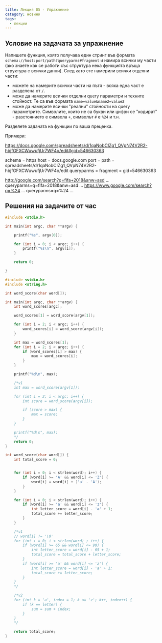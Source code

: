 ```yaml
---
title: Лекция 05 - Упражнение
category: новини
tags:
  - лекции
---
```


## Условие на задачата за упражнение

Напишете функция, която получава един стринг във формата `schema://host:port/path?queryparms#fragment` и намира всички му части (ако знаете
как се работи със структура нека функцията връща структура с всички данни).
След като сте намерили всички отделни части:
  - можете на намерите всички части на пътя - всяка една част е разделена от `/`.
  - може да намерите всички отделни query параметри и техните стойност. Те са във формата `name=value&name2=value2`
  - може да намерите всички "реални" стойности на query параметрите. Символите, които не са букви или цифри се "кодират" - разстоянието е
  символа `+`, символът `#` е `%24` и т.н.

Разделете задачата на функции по ваша преценка.

Примери:

https://docs.google.com/spreadsheets/d/1qaNobCIZg1_QVpN74V2R2-hbjfGFXCWuwufjUr7WF4o/edit#gid=546630363

schema = https
host = docs.google.com
port =
path = spreadsheets/d/1qaNobCIZg1_QVpN74V2R2-hbjfGFXCWuwufjUr7WF4o/edit
queryparms =
fragment = gid=546630363

http://google.com/search?q=fifa+2018&anw=asd
...
queryparms=q=fifa+2018&anw=asd
...
https://www.google.com/search?q=%24
...
queryparms=q=%24
...

## Решения на задачите от час

```c
#include <stdio.h>

int main(int argc, char **argv) {

    printf("%s", argv[0]);

    for (int i = 0; i < argc; i++) {
        printf("%s\n", argv[i]);
    }

    return 0;

}
```

```c
#include <stdio.h>
#include <string.h>

int word_score(char word[]);

int main(int argc, char **argv) {
    int word_scores[argc];

    word_scores[1] = word_score(argv[1]);

    for (int i = 2; i < argc; i++) {
        word_scores[i] = word_score(argv[i]);
    }

    int max = word_scores[1];
    for (int i = 2; i < argc; i++) {
        if (word_scores[i] > max) {
            max = word_scores[i];
        }
    }

    printf("%d\n", max);

    /*v1
    int max = word_score(argv[1]);

    for (int i = 2; i < argc; i++) {
        int score = word_score(argv[i]);

        if (score > max) {
            max = score;
        }
    }

    printf("%d\n", max);
    */
    return 0;
}

int word_score(char word[]) {
    int total_score = 0;


    for (int i = 0; i < strlen(word); i++) {
        if (word[i] >= 'A' && word[i] <= 'Z') {
            word[i] = word[i] + ('a' - 'A');
        }
    }

    for (int i = 0; i < strlen(word); i++) {
        if (word[i] >= 'a' && word[i] <= 'z') {
            int letter_score = word[i] - 'a' + 1;
            total_score += letter_score;
        }
    }

    /*v1
    // word[i] != '\0'
    for (int i = 0; i < strlen(word) ; i++) {
        if (word[i] >= 65 && word[i] <= 90) {
            int letter_score = word[i] - 65 + 1;
            total_score = total_score + letter_score;
        }
        if (word[i] >= 'a' && word[i] <= 'z') {
            int letter_score = word[i] - 'a' + 1;
            total_score += letter_score;
        }
    }
    */

    /*v2
    for (int k = 'a', index = 1; k <= 'z'; k++, index++) {
        if (k == letter) {
            sum = sum + index;
        }
    }
    */

    return total_score;
}
```
